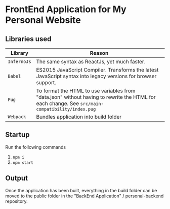 # FrontEnd Application for My Personal Website

## Libraries used
| Library | Reason                                                       |
| -----------| ------------------------------------------------------------------ |
| `InfernoJs` | The same syntax as ReactJs, yet much faster. |
| `Babel` | ES2015 JavaScript Compiler. Transforms the latest JavaScript syntax into legacy versions for browser support. |
| `Pug` | To format the HTML to use variables from "data.json" without having to rewrite the HTML for each change. See `src/main-compatibility/index.pug` |
| `Webpack` | Bundles application into build folder |

## Startup
Run the following commands
1. `npm i`
2. `npm start`

## Output
Once the application has been built, everything in the build folder can be moved to the public folder in the "BackEnd Application" / personal-backend repository.
